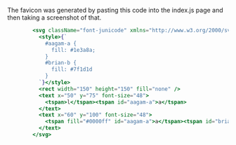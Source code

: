 
The favicon was generated by pasting this code into the index.js page and then taking a screenshot of that.
```jsx
        <svg className="font-junicode" xmlns="http://www.w3.org/2000/svg" viewBox="0 0 200 200">
          <style>{`
            #aagam-a {
              fill: #1e3a8a;
            }
            #brian-b {
              fill: #7f1d1d
            }
          `}</style>
          <rect width="150" height="150" fill="none" />
          <text x="50" y="75" font-size="48">
            <tspan>l</tspan><tspan id="aagam-a">a</tspan>
          </text>
          <text x="60" y="100" font-size="48">
            <tspan fill="#0000ff" id="aagam-a">a</tspan><tspan id="brian-b">br</tspan>
          </text>
        </svg>
```
